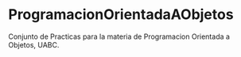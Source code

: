 # ProgramacionOrientadaAObjetos

Conjunto de Practicas para la materia de Programacion Orientada a Objetos, UABC.
